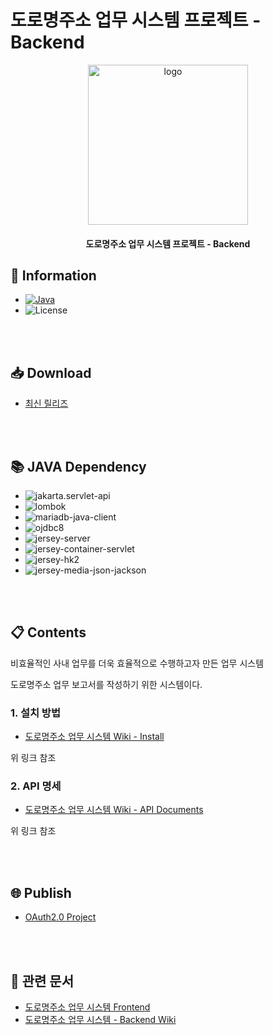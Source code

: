 # 도로명주소 업무 시스템 프로젝트 - Backend

<p align="center"><img src="https://project.itcode.dev/klid/logo.png" width="256px" alt="logo" /></p>

<h4 align="center">도로명주소 업무 시스템 프로젝트 - Backend</h4>





## 📙 Information

* [![Java](http://img.shields.io/badge/java-v16.0.2-007396?style=flat&logo=java&logoWidth=25)](https://www.java.com/ko/)
* ![License](https://img.shields.io/github/license/RWB0104/api.itcode.dev-klid)

<br />
<br />





## 📥 Download

* [최신 릴리즈](https://github.com/RWB0104/api.itcode.dev-klid/releases/latest)

<br />
<br />





## 📚 JAVA Dependency

* ![jakarta.servlet-api](https://img.shields.io/badge/jakarta.servlet--api-v5.0.0-blue)
* ![lombok](https://img.shields.io/badge/lombok-v1.18.20-blue)
* ![mariadb-java-client](https://img.shields.io/badge/mariadb--java--client-v2.7.4-blue)
* ![ojdbc8](https://img.shields.io/badge/ojdbc8-v21.3.0.0-blue)
* ![jersey-server](https://img.shields.io/badge/jersey--server-v3.0.3-blue)
* ![jersey-container-servlet](https://img.shields.io/badge/jersey--container--servlet-v3.0.3-blue)
* ![jersey-hk2](https://img.shields.io/badge/jersey--hk2-v3.0.3-blue)
* ![jersey-media-json-jackson](https://img.shields.io/badge/jersey--media--json--jackson-v3.0.3-blue)

<br />
<br />





## 📋 Contents

비효율적인 사내 업무를 더욱 효율적으로 수행하고자 만든 업무 시스템

도로명주소 업무 보고서를 작성하기 위한 시스템이다.



### 1. 설치 방법

* [도로명주소 업무 시스템 Wiki - Install](https://github.com/RWB0104/api.itcode.dev-klid/wiki/Install)

위 링크 참조



### 2. API 명세

* [도로명주소 업무 시스템 Wiki - API Documents](https://github.com/RWB0104/api.itcode.dev-klid/wiki/Install)

위 링크 참조

<br />
<br />





## 🌐 Publish

* [OAuth2.0 Project](https://project.itcode.dev/klid)

<br />
<br />





## 📄 관련 문서

* [도로명주소 업무 시스템 Frontend](https://github.com/RWB0104/klid)
* [도로명주소 업무 시스템 - Backend Wiki](https://github.com/RWB0104/api.itcode.dev-klid/wiki)